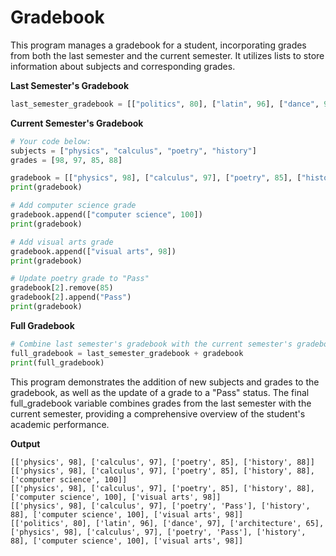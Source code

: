 # Gradebook

This program manages a gradebook for a student, incorporating grades from both the last semester and the current semester. It utilizes lists to store information about subjects and corresponding grades.

**Last Semester's Gradebook**
```python
last_semester_gradebook = [["politics", 80], ["latin", 96], ["dance", 97], ["architecture", 65]]
```

**Current Semester's Gradebook**
```python
# Your code below:
subjects = ["physics", "calculus", "poetry", "history"]
grades = [98, 97, 85, 88]

gradebook = [["physics", 98], ["calculus", 97], ["poetry", 85], ["history", 88]]
print(gradebook)

# Add computer science grade
gradebook.append(["computer science", 100])
print(gradebook)

# Add visual arts grade
gradebook.append(["visual arts", 98])
print(gradebook)

# Update poetry grade to "Pass"
gradebook[2].remove(85)
gradebook[2].append("Pass")
print(gradebook)
```
**Full Gradebook**
```python
# Combine last semester's gradebook with the current semester's gradebook
full_gradebook = last_semester_gradebook + gradebook
print(full_gradebook)
```
This program demonstrates the addition of new subjects and grades to the gradebook, as well as the update of a grade to a "Pass" status. The final full_gradebook variable combines grades from the last semester with the current semester, providing a comprehensive overview of the student's academic performance.

**Output**
```
[['physics', 98], ['calculus', 97], ['poetry', 85], ['history', 88]]
[['physics', 98], ['calculus', 97], ['poetry', 85], ['history', 88], ['computer science', 100]]
[['physics', 98], ['calculus', 97], ['poetry', 85], ['history', 88], ['computer science', 100], ['visual arts', 98]]
[['physics', 98], ['calculus', 97], ['poetry', 'Pass'], ['history', 88], ['computer science', 100], ['visual arts', 98]]
[['politics', 80], ['latin', 96], ['dance', 97], ['architecture', 65], ['physics', 98], ['calculus', 97], ['poetry', 'Pass'], ['history', 88], ['computer science', 100], ['visual arts', 98]]
```
